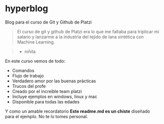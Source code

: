# hyperblog
Blog para el curso de Git y Github de Platzi
> El curso de git y github de Platzi era lo que me faltaba para triplicar mi salario y lanzarme a la industria del tejido de lana sintética con Machine Learning.

> - niñita

En este curso vemos de todo:

- Comandos
- Flujo de trabajo
- Verdadero amor por las buenas prácticas
- Trucos del profe
- Creado por el increíble team platzi
- Incluye ejemplos en windows, linux y mac
- Disponible para todas las edades

Y como un amable recordatorio **Este readme.md es un chiste** diseñado para el ejemplo. No te lo tomes personal. 
